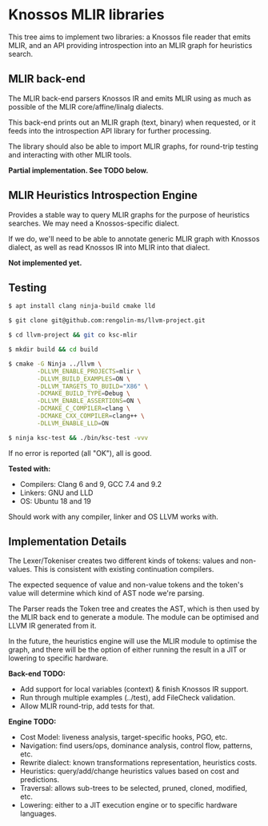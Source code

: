 Knossos MLIR libraries
======================

This tree aims to implement two libraries: a Knossos file reader that emits MLIR,
and an API providing introspection into an MLIR graph for heuristics search.

MLIR back-end
-------------

The MLIR back-end parsers Knossos IR and emits MLIR using as much as possible of
the MLIR core/affine/linalg dialects.

This back-end prints out an MLIR graph (text, binary) when requested, or it
feeds into the introspection API library for further processing.

The library should also be able to import MLIR graphs, for round-trip testing
and interacting with other MLIR tools.

**Partial implementation. See TODO below.**

MLIR Heuristics Introspection Engine
------------------------------------

Provides a stable way to query MLIR graphs for the purpose of heuristics
searches. We may need a Knossos-specific dialect.

If we do, we'll need to be able to annotate generic MLIR graph with Knossos
dialect, as well as read Knossos IR into MLIR into that dialect.

**Not implemented yet.**

Testing
-------

```bash
$ apt install clang ninja-build cmake lld

$ git clone git@github.com:rengolin-ms/llvm-project.git

$ cd llvm-project && git co ksc-mlir

$ mkdir build && cd build

$ cmake -G Ninja ../llvm \
        -DLLVM_ENABLE_PROJECTS=mlir \
        -DLLVM_BUILD_EXAMPLES=ON \
        -DLLVM_TARGETS_TO_BUILD="X86" \
        -DCMAKE_BUILD_TYPE=Debug \
        -DLLVM_ENABLE_ASSERTIONS=ON \
        -DCMAKE_C_COMPILER=clang \
        -DCMAKE_CXX_COMPILER=clang++ \
        -DLLVM_ENABLE_LLD=ON

$ ninja ksc-test && ./bin/ksc-test -vvv
```

If no error is reported (all "OK"), all is good.

**Tested with:**
 * Compilers: Clang 6 and 9, GCC 7.4 and 9.2
 * Linkers: GNU and LLD
 * OS: Ubuntu 18 and 19

Should work with any compiler, linker and OS LLVM works with.

Implementation Details
----------------------

The Lexer/Tokeniser creates two different kinds of tokens: values and non-values.
This is consistent with existing continuation compilers.

The expected sequence of value and non-value tokens and the token's value will
determine which kind of AST node we're parsing.

The Parser reads the Token tree and creates the AST, which is then used by the
MLIR back end to generate a module. The module can be optimised and LLVM IR
generated from it.

In the future, the heuristics engine will use the MLIR module to optimise the
graph, and there will be the option of either running the result in a JIT or
lowering to specific hardware.

**Back-end TODO:**
 * Add support for local variables (context) & finish Knossos IR support.
 * Run through multiple examples (../test), add FileCheck validation.
 * Allow MLIR round-trip, add tests for that.

**Engine TODO:**
 * Cost Model: liveness analysis, target-specific hooks, PGO, etc.
 * Navigation: find users/ops, dominance analysis, control flow, patterns, etc.
 * Rewrite dialect: known transformations representation, heuristics costs.
 * Heuristics: query/add/change heuristics values based on cost and predictions.
 * Traversal: allows sub-trees to be selected, pruned, cloned, modified, etc.
 * Lowering: either to a JIT execution engine or to specific hardware languages.
